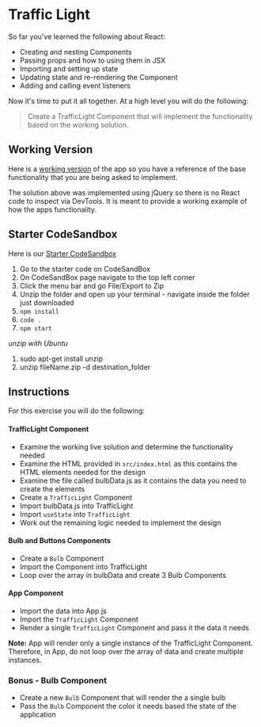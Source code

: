 # Traffic Light

So far you've learned the following about React:

- Creating and nesting Components
- Passing props and how to using them in JSX
- Importing and setting up state
- Updating state and re-rendering the Component
- Adding and calling event listeners

Now it's time to put it all together. At a high level you will do the following:

> Create a TrafficLight Component that will implement the functionality based on the working solution.

## Working Version

Here is a [working version](https://codepen.io/jkeohan/live/bYYpLN) of the app so you have a reference of the base functionality that you are being asked to implement.

The solution above was implemented using jQuery so there is no React code to inspect via DevTools.  It is meant to provide a working example of how the apps functionality.

## Starter CodeSandbox

Here is our [Starter CodeSandbox](https://codesandbox.io/s/rctr-9-8-20-traffic-light-lifting-state-starter-q6elz)
1. Go to the starter code on CodeSandBox
2. On CodeSandBox page navigate to the top left corner
3. Click the menu bar and go File/Export to Zip
4. Unzip the folder and open up your terminal - navigate inside the folder just downloaded
5. `npm install`
7. `code .`
8. `npm start`

*unzip with Ubuntu*
1. sudo apt-get install unzip
2. unzip fileName.zip -d destination_folder

## Instructions

For this exercise you will do the following:

#### TrafficLight Component

- Examine the working live solution and determine the functionality needed
- Examine the HTML provided in `src/index.html` as this contains the HTML elements needed for the design
- Examine the file called bulbData.js as it contains the data you need to create the elements
- Create a `TrafficLight` Component
- Import bulbData.js into TrafficLight
- Import `useState` into `TrafficLight`
- Work out the remaining logic needed to implement the design

#### Bulb and Buttons Components

- Create a `Bulb` Component
- Import the Component into TrafficLight
- Loop over the array in bulbData and create 3 Bulb Components

#### App Component

- Import the data into App.js
- Import the `TrafficLight` Component
- Render a single `TrafficLight` Component and pass it the data it needs

**Note:** App will render only a single instance of the TrafficLight Component.  Therefore, in App, do not loop over the array of data and create multiple instances.

### Bonus - Bulb Component

- Create a new `Bulb` Component that will render the a single bulb
- Pass the `Bulb` Component the color it needs based the state of the application
